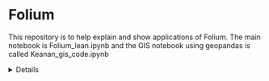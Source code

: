 # Folium
This repository is to help explain and show applications of Folium.
The main notebook is Folium_lean.ipynb and the GIS notebook using geopandas is called Keanan_gis_code.ipynb




<details>
  
Cluster Map: 
<iframe src="https://keanang.github.io/Folium/cluster_map.html" width="700" height="600"></iframe>

Heat Map:
<iframe src="https://keanang.github.io/Folium/Heat_map.html" width="700" height="600"></iframe>

Heat Map With Time:
<iframe src="https://keanang.github.io/Folium/Heat_time_map.html" width="700" height="600"></iframe>

Heat Map With Time Point style:
<iframe src="https://keanang.github.io/Folium/Heat_time_point_map.html" width="700" height="600"></iframe>

Folium Choropleth:
<iframe src="https://keanang.github.io/Folium/folium_Choropleth.html" width="700" height="600"></iframe>

Choropleth:
<iframe src="https://keanang.github.io/Folium/choropleth_poly.png" style="max-width: 800px; max-height: 600px;"></iframe>
<iframe src="https://keanang.github.io/Folium/choropleth_poly1.png" width="700" height="600"></iframe>
<iframe src="https://keanang.github.io/Folium/choropleth_poly_sql.png" width="700" height="600"></iframe>

</details>

